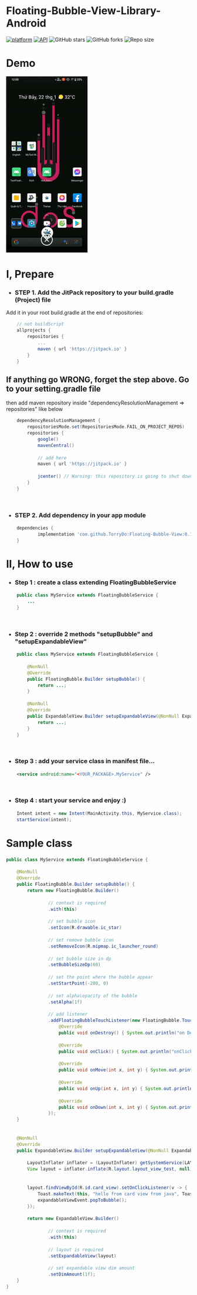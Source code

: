 # Floating-Bubble-View-Library-Android

[![platform](https://img.shields.io/badge/platform-Android-yellow.svg)](https://www.android.com)
[![API](https://img.shields.io/badge/API-21%2B-brightgreen.svg?style=flat)](https://android-arsenal.com/api?level=21)
![GitHub stars](https://img.shields.io/github/stars/TorryDo/Floating-Bubble-View?style=social)
![GitHub forks](https://img.shields.io/github/forks/TorryDo/Floating-Bubble-View?label=Fork&style=social)
![Repo size](https://img.shields.io/github/repo-size/TorryDo/Floating-Bubble-View?style=social)

# Demo

<img src="art/demo.gif"/>

<br/>

# I, Prepare

- ### <b> STEP 1. Add the JitPack repository to your build.gradle (Project) file </b>

Add it in your root build.gradle at the end of repositories:

```gradle
    // not buildScript
    allprojects {
        repositories {
            ...
            maven { url 'https://jitpack.io' }
        }
    }

```

## If anything go WRONG, forget the step above. Go to your setting.gradle file

then add maven repository inside "dependencyResolutionManagement => repositories" like below

```gradle
    dependencyResolutionManagement {
        repositoriesMode.set(RepositoriesMode.FAIL_ON_PROJECT_REPOS)
        repositories {
            google()
            mavenCentral()

            // add here
            maven { url 'https://jitpack.io' }

            jcenter() // Warning: this repository is going to shut down soon
        }
    }
```

<br/>

- ### <b> STEP 2. Add dependency in your app module </b>

```gradle
    dependencies {
            implementation 'com.github.TorryDo:Floating-Bubble-View:0.1.6'
    }

```

# II, How to use

- ### <b> Step 1 : create a class extending FloatingBubbleService </b>

```java
    public class MyService extends FloatingBubbleService {
        ...
    }
```

</br>

- ### <b> Step 2 : override 2 methods "setupBubble" and "setupExpandableView" </b>

```java
    public class MyService extends FloatingBubbleService {

        @NonNull
        @Override
        public FloatingBubble.Builder setupBubble() {
            return ...;
        }

        @NonNull
        @Override
        public ExpandableView.Builder setupExpandableView(@NonNull ExpandableView.Action action) {
            return ...;
        }
    }
```

</br>

- ### <b> Step 3 : add your service class in manifest file... </b>

```xml
    <service android:name="<YOUR_PACKAGE>.MyService" />
```

</br>

- ### <b> Step 4 : start your service and enjoy :) </b>

```java
    Intent intent = new Intent(MainActivity.this, MyService.class);
    startService(intent);
```

# Sample class

```java
public class MyService extends FloatingBubbleService {

    @NonNull
    @Override
    public FloatingBubble.Builder setupBubble() {
        return new FloatingBubble.Builder()

                // context is required
                .with(this)

                // set bubble icon
                .setIcon(R.drawable.ic_star)

                // set remove bubble icon
                .setRemoveIcon(R.mipmap.ic_launcher_round)

                // set bubble size in dp
                .setBubbleSizeDp(60)

                // set the point where the bubble appear
                .setStartPoint(-200, 0)

                // set alpha\opacity of the bubble
                .setAlpha(1f)

                // add listener
                .addFloatingBubbleTouchListener(new FloatingBubble.TouchEvent() {
                    @Override
                    public void onDestroy() { System.out.println("on Destroy"); }

                    @Override
                    public void onClick() { System.out.println("onClick"); }

                    @Override
                    public void onMove(int x, int y) { System.out.println("onMove"); }

                    @Override
                    public void onUp(int x, int y) { System.out.println("onUp"); }

                    @Override
                    public void onDown(int x, int y) { System.out.println("onDown"); }
                });
    }


    @NonNull
    @Override
    public ExpandableView.Builder setupExpandableView(@NonNull ExpandableView.Action action) {

        LayoutInflater inflater = (LayoutInflater) getSystemService(LAYOUT_INFLATER_SERVICE);
        View layout = inflater.inflate(R.layout.layout_view_test, null);


        layout.findViewById(R.id.card_view).setOnClickListener(v -> {
            Toast.makeText(this, "hello from card view from java", Toast.LENGTH_SHORT).show();
            expandableViewEvent.popToBubble();
        });

        return new ExpandableView.Builder()

                // context is required
                .with(this)

                // layout is required
                .setExpandableView(layout)

                // set expandable view dim amount
                .setDimAmount(1f);
    }
}
```
